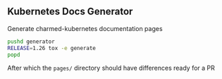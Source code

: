 Kubernetes Docs Generator
--------------

Generate charmed-kubernetes documentation pages

```bash
pushd generator
RELEASE=1.26 tox -e generate
popd
```

After which the `pages/` directory should have differences ready for a PR